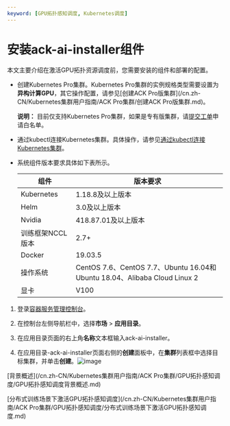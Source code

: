 ```yaml
---
keyword: [GPU拓扑感知调度, Kubernetes调度]
---
```


# 安装ack-ai-installer组件

本文主要介绍在激活GPU拓扑资源调度前，您需要安装的组件和部署的配置。

-   创建Kubernetes Pro集群。Kubernetes Pro集群的实例规格类型需要设置为**异构计算GPU**，其它操作配置，请参见[创建ACK Pro版集群](/cn.zh-CN/Kubernetes集群用户指南/ACK Pro集群/创建ACK Pro版集群.md)。

    **说明：** 目前仅支持Kubernetes Pro集群，如果是专有版集群，请[提交工单](https://icms.alibaba-inc.com/content/csk/d360da?l=1&m=7459&n=2252239)申请白名单。

-   通过kubectl连接Kubernetes集群。具体操作，请参见[通过kubectl连接Kubernetes集群](/cn.zh-CN/Kubernetes集群用户指南/集群/连接集群/通过kubectl连接Kubernetes集群.md)。
-   系统组件版本要求具体如下表所示。

    |组件|版本要求|
    |--|----|
    |Kubernetes|1.18.8及以上版本|
    |Helm|3.0及以上版本|
    |Nvidia|418.87.01及以上版本|
    |训练框架NCCL版本|2.7+|
    |Docker|19.03.5|
    |操作系统|CentOS 7.6、CentOS 7.7、Ubuntu 16.04和Ubuntu 18.04、Alibaba Cloud Linux 2|
    |显卡|V100|


1.  登录[容器服务管理控制台](https://cs.console.aliyun.com)。

2.  在控制台左侧导航栏中，选择**市场** \> **应用目录**。

3.  在应用目录页面的右上角**名称**文本框输入ack-ai-installer。

4.  在应用目录-ack-ai-installer页面右侧的**创建**面板中，在**集群**列表框中选择目标集群，并单击**创建**。![image](https://static-aliyun-doc.oss-accelerate.aliyuncs.com/assets/img/zh-CN/8995975061/p183749.png)


[背景概述](/cn.zh-CN/Kubernetes集群用户指南/ACK Pro集群/GPU拓扑感知调度/GPU拓扑感知调度背景概述.md)

[分布式训练场景下激活GPU拓扑感知调度](/cn.zh-CN/Kubernetes集群用户指南/ACK Pro集群/GPU拓扑感知调度/分布式训练场景下激活GPU拓扑感知调度.md)

